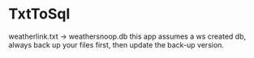 TxtToSql
========

weatherlink.txt -> weathersnoop.db
this app assumes a ws created db, always back up your files first, then
update the back-up version.
